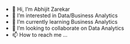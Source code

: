 - 👋 Hi, I’m Abhijit Zarekar
- 👀 I’m interested in Data/Business Analytics 
- 🌱 I’m currently learning Business Analytics
- 💞️ I’m looking to collaborate on Data Analytics
- 📫 How to reach me ...

<!---
abhijit-z/abhijit-z is a ✨ special ✨ repository because its `README.md` (this file) appears on your GitHub profile.
You can click the Preview link to take a look at your changes.
--->
